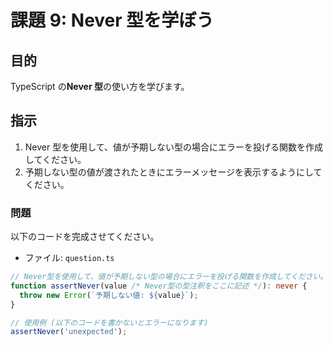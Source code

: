 # 課題 9: Never 型を学ぼう

## 目的

TypeScript の**Never 型**の使い方を学びます。

## 指示

1. Never 型を使用して、値が予期しない型の場合にエラーを投げる関数を作成してください。
2. 予期しない型の値が渡されたときにエラーメッセージを表示するようにしてください。

### 問題

以下のコードを完成させてください。

- ファイル: `question.ts`

```typescript
// Never型を使用して、値が予期しない型の場合にエラーを投げる関数を作成してください。
function assertNever(value /* Never型の型注釈をここに記述 */): never {
  throw new Error(`予期しない値: ${value}`);
}

// 使用例 (以下のコードを書かないとエラーになります)
assertNever('unexpected');
```
